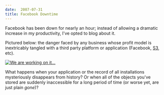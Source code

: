 ```yaml
---
date:  2007-07-31
title: Facebook Downtime
---
```

Facebook has been down for nearly an hour; instead of allowing a dramatic increase in my productivity, I've opted to blog about it.

Pictured below: the danger faced by any business whose profit model is inextricably tangled with a third party platform or application (Facebook, <a href="http://amazon.com/s3">S3</a>, etc).

<a href="/images/facebook-down.png"><img src="/images/facebook-down-300.png" alt="We are working on it..." style="border:0;" /></a>

What happens when your application or the record of all installations mysteriously disappears from history? Or when all of the objects you've stored are suddenly inaccessible for a long period of time (or worse yet, are just plain <em>gone</em>)?
